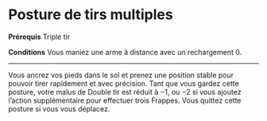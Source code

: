 # Posture de tirs multiples

<p><strong>Prérequis</strong> Triple tir</p> 
<p><strong>Conditions</strong>  Vous maniez une arme à distance avec un rechargement 0.</p>
<hr>
<p>Vous ancrez vos pieds dans le sol et prenez une position stable pour pouvoir tirer rapidement et avec précision. Tant que vous gardez cette posture, votre malus de Double tir est réduit à −1, ou −2 si vous ajoutez l’action supplémentaire pour effectuer trois Frappes. Vous quittez cette posture si vous vous déplacez.</p>
<p>&nbsp;</p>